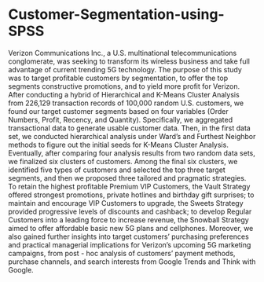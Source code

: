 # Customer-Segmentation-using-SPSS

Verizon Communications Inc., a U.S. multinational telecommunications conglomerate, was seeking to transform its wireless business and take full advantage of current trending 5G technology. The purpose of this study was to target profitable customers by segmentation, to offer the top segments constructive promotions, and to yield more profit for Verizon. 
After conducting a hybrid of Hierarchical and K-Means Cluster Analysis from 226,129 transaction records of 100,000 random U.S. customers, we found our target customer segments based on four variables (Order Numbers, Profit, Recency, and Quantity). Specifically, we aggregated transactional data to generate usable customer data. Then, in the first data set, we conducted hierarchical analysis under Ward’s and Furthest Neighbor methods to figure out the initial seeds for K-Means Cluster Analysis. Eventually, after comparing four analysis results from two random data sets, we finalized six clusters of customers. 
Among the final six clusters, we identified five types of customers and selected the top three target segments, and then we proposed three tailored and pragmatic strategies. To retain the highest profitable Premium VIP Customers, the Vault Strategy offered strongest promotions, private hotlines and birthday gift surprises; to maintain and encourage VIP Customers to upgrade, the Sweets Strategy provided progressive levels of discounts and cashback; to develop Regular Customers into a leading force to increase revenue, the Snowball Strategy aimed to offer affordable basic new 5G plans and cellphones. Moreover, we also gained further insights into target customers’ purchasing preferences and practical managerial implications for Verizon’s upcoming 5G marketing campaigns, from post - hoc analysis of customers’ payment methods, purchase channels, and search interests from Google Trends and Think with Google.
